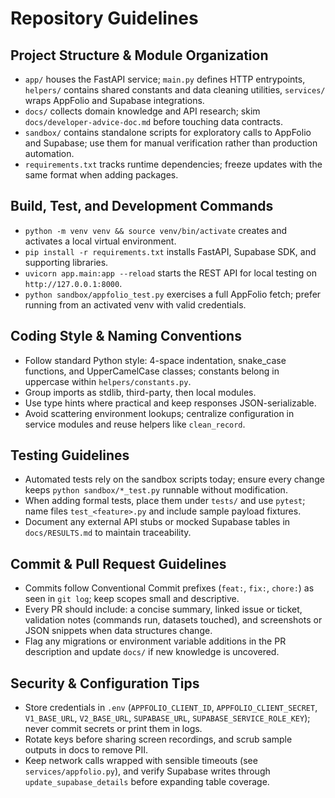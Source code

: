 # Repository Guidelines

## Project Structure & Module Organization
- `app/` houses the FastAPI service; `main.py` defines HTTP entrypoints, `helpers/` contains shared constants and data cleaning utilities, `services/` wraps AppFolio and Supabase integrations.
- `docs/` collects domain knowledge and API research; skim `docs/developer-advice-doc.md` before touching data contracts.
- `sandbox/` contains standalone scripts for exploratory calls to AppFolio and Supabase; use them for manual verification rather than production automation.
- `requirements.txt` tracks runtime dependencies; freeze updates with the same format when adding packages.

## Build, Test, and Development Commands
- `python -m venv venv && source venv/bin/activate` creates and activates a local virtual environment.
- `pip install -r requirements.txt` installs FastAPI, Supabase SDK, and supporting libraries.
- `uvicorn app.main:app --reload` starts the REST API for local testing on `http://127.0.0.1:8000`.
- `python sandbox/appfolio_test.py` exercises a full AppFolio fetch; prefer running from an activated venv with valid credentials.

## Coding Style & Naming Conventions
- Follow standard Python style: 4-space indentation, snake_case functions, and UpperCamelCase classes; constants belong in uppercase within `helpers/constants.py`.
- Group imports as stdlib, third-party, then local modules.
- Use type hints where practical and keep responses JSON-serializable.
- Avoid scattering environment lookups; centralize configuration in service modules and reuse helpers like `clean_record`.

## Testing Guidelines
- Automated tests rely on the sandbox scripts today; ensure every change keeps `python sandbox/*_test.py` runnable without modification.
- When adding formal tests, place them under `tests/` and use `pytest`; name files `test_<feature>.py` and include sample payload fixtures.
- Document any external API stubs or mocked Supabase tables in `docs/RESULTS.md` to maintain traceability.

## Commit & Pull Request Guidelines
- Commits follow Conventional Commit prefixes (`feat:`, `fix:`, `chore:`) as seen in `git log`; keep scopes small and descriptive.
- Every PR should include: a concise summary, linked issue or ticket, validation notes (commands run, datasets touched), and screenshots or JSON snippets when data structures change.
- Flag any migrations or environment variable additions in the PR description and update `docs/` if new knowledge is uncovered.

## Security & Configuration Tips
- Store credentials in `.env` (`APPFOLIO_CLIENT_ID`, `APPFOLIO_CLIENT_SECRET`, `V1_BASE_URL`, `V2_BASE_URL`, `SUPABASE_URL`, `SUPABASE_SERVICE_ROLE_KEY`); never commit secrets or print them in logs.
- Rotate keys before sharing screen recordings, and scrub sample outputs in docs to remove PII.
- Keep network calls wrapped with sensible timeouts (see `services/appfolio.py`), and verify Supabase writes through `update_supabase_details` before expanding table coverage.
